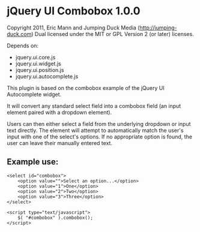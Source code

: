 jQuery UI Combobox 1.0.0
=========================
 
 Copyright 2011, Eric Mann and Jumping Duck Media (http://jumping-duck.com)
 Dual licensed under the MIT or GPL Version 2 (or later) licenses.
 
 Depends on:
 
 - jquery.ui.core.js
 - jquery.ui.widget.js
 - jquery.ui.position.js
 - jquery.ui.autocomplete.js

 This plugin is based on the combobox example of the jQuery UI Autocomplete widget.
 
 It will convert any standard select field into a combobox field (an input element paired with a dropdown element).
 
 Users can then either select a field from the underlying dropdown or input text directly.  The element will attempt to automatically match the user's input with one of the select's options.  If no appropriate option is found, the user can leave their manually entered text.
 
 Example use:
 -------------------------
 
 ```
 <select id="combobox">
     <option value="">Select an option...</option>
	 <option value="1">One</option>
	 <option value="2">Two</option>
	 <option value="3">Three</option>
 </select>
 
 <script type="text/javascript">
     $( "#combobox" ).combobox();
</script>
```